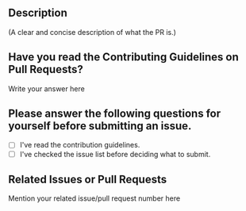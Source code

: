 ## Description
(A clear and concise description of what the PR is.)

## Have you read the Contributing Guidelines on Pull Requests?
Write your answer here

## Please answer the following questions for yourself before submitting an issue.
- [ ] I've read the contribution guidelines.
- [ ] I've checked the issue list before deciding what to submit.

## Related Issues or Pull Requests
Mention your related issue/pull request number here

